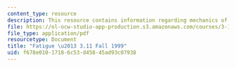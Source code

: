 ```yaml
---
content_type: resource
description: This resource contains information regarding mechanics of materials.
file: https://ol-ocw-studio-app-production.s3.amazonaws.com/courses/3-11-mechanics-of-materials-fall-1999/f678e01017186c53d45845ad93c07938_MIT3_11F99_fatigue.pdf
file_type: application/pdf
resourcetype: Document
title: "Fatigue \u2013 3.11 Fall 1999"
uid: f678e010-1718-6c53-d458-45ad93c07938
---
```

